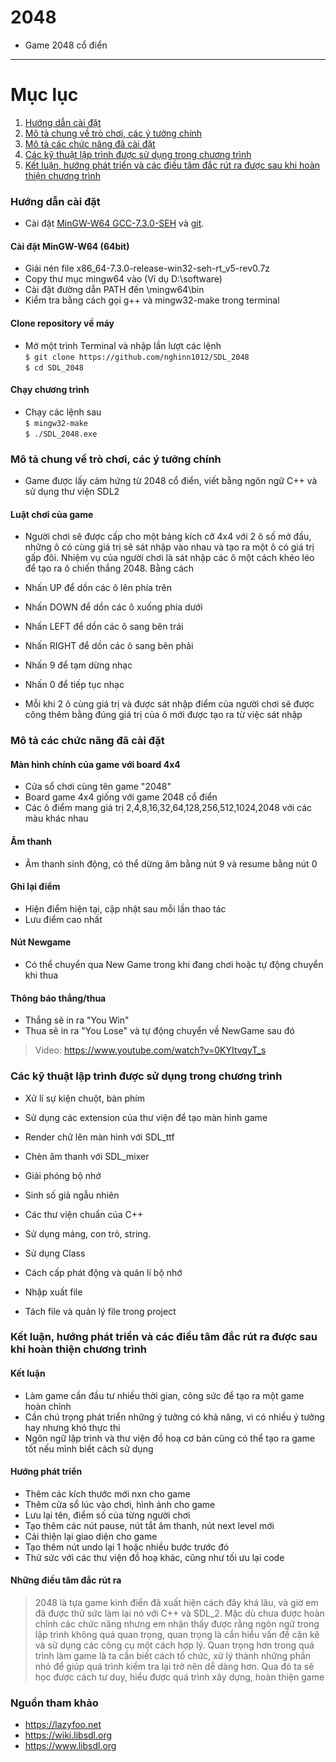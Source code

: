 # 2048 

* Game 2048 cổ điển

*********************************************
# Mục lục
1. [Hướng dẫn cài đặt](#hướng-dẫn-cài-đặt)
2. [Mô tả chung về trò chơi, các ý tưởng chính](https://github.com/nghinn1012/SDL_2048/blob/main/README.md#m%C3%B4-t%E1%BA%A3-chung-v%E1%BB%81-tr%C3%B2-ch%C6%A1i-c%C3%A1c-%C3%BD-t%C6%B0%E1%BB%9Fng-ch%C3%ADnh)
3. [Mô tả các chức năng đã cài đặt](#mô-tả-các-chức-năng-đã-cài-đặt)
4. [Các kỹ thuật lập trình được sử dụng trong chương trình](#các-kỹ-thuật-lập-trình-được-sử-dụng-trong-chương-trình)
5. [Kết luận, hướng phát triển và các điều tâm đắc rút ra được sau khi hoàn thiện chương trình](https://github.com/nghinn1012/SDL_2048/blob/main/README.md#k%E1%BA%BFt-lu%E1%BA%ADn-h%C6%B0%E1%BB%9Bng-ph%C3%A1t-tri%E1%BB%83n-v%C3%A0-c%C3%A1c-%C4%91i%E1%BB%81u-t%C3%A2m-%C4%91%E1%BA%AFc-r%C3%BAt-ra-%C4%91%C6%B0%E1%BB%A3c-sau-khi-ho%C3%A0n-thi%E1%BB%87n-ch%C6%B0%C6%A1ng-tr%C3%ACnh)

### Hướng dẫn cài đặt

* Cài đặt [MinGW-W64 GCC-7.3.0-SEH](https://sourceforge.net/projects/mingw-w64/files/Toolchains%20targetting%20Win64/Personal%20Builds/mingw-builds/7.3.0/threads-win32/seh/x86_64-7.3.0-release-win32-seh-rt_v5-rev0.7z/download) và [git](https://git-scm.com/downloads).
#### Cài đặt MinGW-W64 (64bit)
* Giải nén file x86_64-7.3.0-release-win32-seh-rt_v5-rev0.7z
* Copy thư mục mingw64 vào (Ví dụ D:\software)
* Cài đặt đường dẫn PATH đến \mingw64\bin
* Kiểm tra bằng cách gọi g++ và mingw32-make trong terminal
#### Clone repository về máy
* Mở một trình Terminal và nhập lần lượt các lệnh  
`$ git clone https://github.com/nghinn1012/SDL_2048`  
`$ cd SDL_2048`  
#### Chạy chương trình 
* Chạy các lệnh sau  
`$ mingw32-make`   
`$ ./SDL_2048.exe`

### Mô tả chung về trò chơi, các ý tưởng chính  

* Game được lấy cảm hứng từ 2048 cổ điển, viết bằng ngôn ngữ C++ và sử dụng thư viện SDL2

#### Luật chơi của game
* Người chơi sẽ được cấp cho một bảng kích cỡ 4x4 với 2 ô số mở đầu, những ô có cùng giá trị sẽ sát nhập vào nhau và tạo ra một ô có giá trị gấp đôi. Nhiệm vụ của người chơi là sát nhập các ô một cách khéo léo để tạo ra ô chiến thắng 2048. Bằng cách

+ Nhấn UP để dồn các ô lên phía trên

+ Nhấn DOWN để dồn các ô xuống phía dưới

+ Nhấn LEFT để dồn các ô sang bên trái

+ Nhấn RIGHT để dồn các ô sang bên phải

+ Nhấn 9 để tạm dừng nhạc

+ Nhấn 0 để tiếp tục nhạc

* Mỗi khi 2 ô cùng giá trị và được sát nhập điểm của người chơi sẽ được công thêm bằng đúng giá trị của ô mới được tạo ra từ việc sát nhập

### Mô tả các chức năng đã cài đặt

#### Màn hình chính của game với board 4x4 
* Cửa sổ chơi cùng tên game "2048"
* Board game 4x4 giống với game 2048 cổ điển
* Các ô điểm mang giá trị 2,4,8,16,32,64,128,256,512,1024,2048 với các màu khác nhau 
#### Âm thanh 
* Âm thanh sinh động, có thể dừng âm bằng nút 9 và resume bằng nút 0
#### Ghi lại điểm
* Hiện điểm hiện tại, cập nhật sau mỗi lần thao tác
* Lưu điểm cao nhất
#### Nút Newgame
* Có thể chuyển qua New Game trong khi đang chơi hoặc tự động chuyển khi thua
#### Thông báo thắng/thua 
* Thắng sẽ in ra "You Win" 
* Thua sẽ in ra "You Lose" và tự động chuyển về NewGame sau đó

> Video: https://www.youtube.com/watch?v=0KYItvqyT_s

### Các kỹ thuật lập trình được sử dụng trong chương trình

* Xử lí sự kiện chuột, bàn phím
* Sử dụng các extension của thư viện để tạo màn hình game
* Render chữ lên màn hình với SDL_ttf
* Chèn âm thanh với SDL_mixer
* Giải phóng bộ nhớ

* Sinh số giả ngẫu nhiên 
* Các thư viện chuẩn của C++
* Sử dụng mảng, con trỏ, string.
* Sử dụng Class
* Cách cấp phát động và quản lí bộ nhớ
* Nhập xuất file
* Tách file và quản lý file trong project

### Kết luận, hướng phát triển và các điều tâm đắc rút ra được sau khi hoàn thiện chương trình

#### Kết luận
* Làm game cần đầu tư nhiều thời gian, công sức để tạo ra một game hoàn chỉnh
* Cần chú trọng phát triển những ý tưởng có khả năng, vì có nhiều ý tưởng hay nhưng khó thực thi
* Ngôn ngữ lập trình và thư viện đồ hoạ cơ bản cũng có thể tạo ra game tốt nếu mình biết cách sử dụng

#### Hướng phát triển
* Thêm các kích thước mới nxn cho game
* Thêm cửa sổ lúc vào chơi, hình ảnh cho game
* Lưu lại tên, điểm số của từng người chơi
* Tạo thêm các nút pause, nút tắt âm thanh, nút next level mới
* Cải thiện lại giao diện cho game
* Tạo thêm nút undo lại 1 hoặc nhiều bước trước đó
* Thử sức với các thư viện đồ hoạ khác, cũng như tối ưu lại code

#### Những điều tâm đắc rút ra 

> 2048 là tựa game kinh điển đã xuất hiện cách đây khá lâu, và giờ em đã được thử sức làm lại nó với C++ và SDL_2. Mặc dù chưa được hoàn chỉnh các chức năng nhưng em nhận thấy được rằng ngôn ngữ trong lập trình không quá quan trọng, quan trọng là cần hiểu vấn đề cặn kẽ và sử dụng các công cụ một cách hợp lý. Quan trọng hơn trong quá trình làm game là ta cần biết cách tổ chức, xử lý thành những phần nhỏ để giúp quá trình kiểm tra lại trở nên dễ dàng hơn. Qua đó ta sẽ học được cách tư duy, hiểu được quá trình xây dựng, hoàn thiện game

### Nguồn tham khảo
* https://lazyfoo.net
* https://wiki.libsdl.org
* https://www.libsdl.org


 









